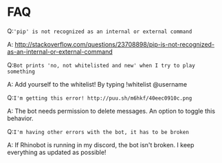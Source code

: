 # FAQ

Q:`'pip' is not recognized as an internal or external command`

A: http://stackoverflow.com/questions/23708898/pip-is-not-recognized-as-an-internal-or-external-command

Q:`Bot prints 'no, not whitelisted and new' when I try to play something`

A: Add yourself to the whitelist! By typing !whitelist @username

Q:`I'm getting this error! http://puu.sh/m6hkf/40eec0910c.png`

A: The bot needs permission to delete messages. An option to toggle this behavior.

Q:`I'm having other errors with the bot, it has to be broken`

A: If Rhinobot is running in my discord, the bot isn't broken. I keep everything as updated as possible!